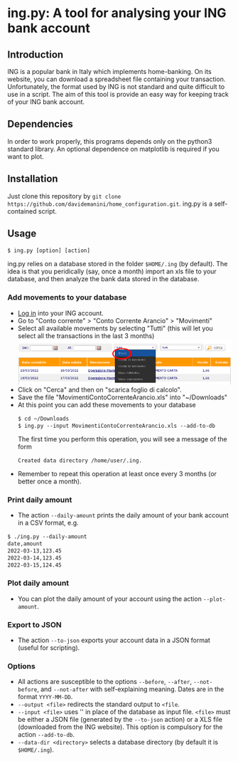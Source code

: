 # ing.py: A tool for analysing your ING bank account

## Introduction

ING is a popular bank in Italy which implements home-banking.  On its
website, you can download a spreadsheet file containing your
transaction.  Unfortunately, the format used by ING is not standard
and quite difficult to use in a script.  The aim of this tool is
provide an easy way for keeping track of your ING bank account.

## Dependencies

In order to work properly, this programs depends only on the python3
standard library.  An optional dependence on matplotlib is required if
you want to plot.

## Installation

Just clone this repository by `git clone
https://github.com/davidemanini/home_configuration.git`.  ing.py is a
self-contained script.

## Usage

````
$ ing.py [option] [action]
````

ing.py relies on a database stored in the folder `$HOME/.ing` (by
default).  The idea is that you peridically (say, once a month) import
an xls file to your database, and then analyze the bank data stored in
the database.

### Add movements to your database

 * [Log in](https://secure.ing.it/login.aspx) into your ING account.  
 * Go to "Conto corrente" > "Conto Corrente Arancio" > "Movimenti"
 * Select all available movements by selecting "Tutti" (this will let 
 you select all the transactions in the last 3 months)
   ![image](select-all.png)
 * Click on "Cerca" and then on "scarica foglio di calcolo".  
 * Save the file "MovimentiContoCorrenteArancio.xls" into "~/Downloads"
 * At this point you can add these movements to your database
   ````
   $ cd ~/Downloads
   $ ing.py --input MovimentiContoCorrenteArancio.xls --add-to-db
   ````
   The first time you perform this operation, you will see a message of the form
   ````
   Created data directory /home/user/.ing.
   ````
 * Remember to repeat this operation at least once every 3 months 
 (or better once a month).

### Print daily amount

 * The action `--daily-amount` prints the daily amount of your bank
 account in a CSV format, e.g.

````
$ ./ing.py --daily-amount
date,amount
2022-03-13,123.45
2022-03-14,123.45
2022-03-15,124.45
````

### Plot daily amount

 * You can plot the daily amount of your account using the action
 `--plot-amount`.

### Export to JSON

 * The action `--to-json` exports your account data in a JSON format
 (useful for scripting).

### Options

 * All actions are susceptible to the options `--before`, `--after`,
 `--not-before`, and `--not-after` with self-explaining meaning.
 Dates are in the format `YYYY-MM-DD`.
 * `--output <file>` redirects the standard output to `<file`.
 * `--input <file>` uses '<file>' in place of the database as input
 file.  `<file>` must be either a JSON file (generated by the
 `--to-json` action) or a XLS file (downloaded from the ING website).
 This option is compulsory for the action `--add-to-db`.
 * `--data-dir <directory>` selects a database directory (by default
 it is `$HOME/.ing`).
